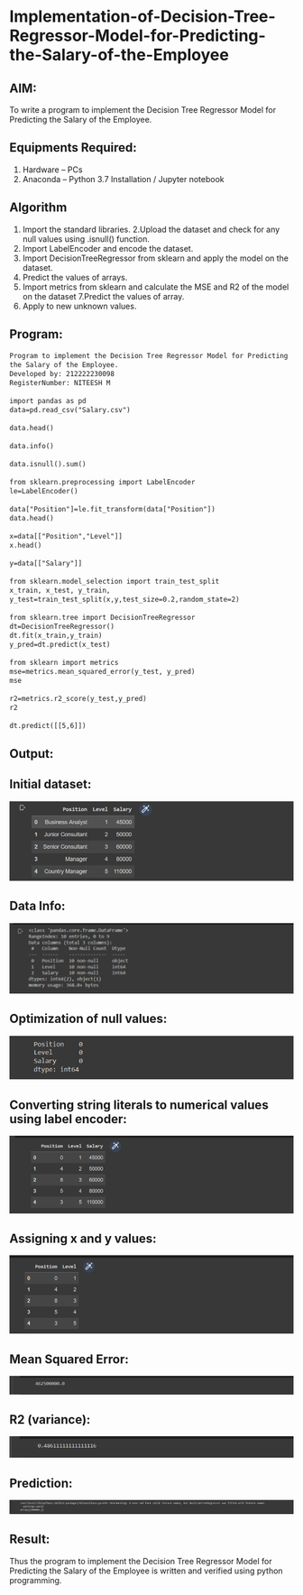# Implementation-of-Decision-Tree-Regressor-Model-for-Predicting-the-Salary-of-the-Employee

## AIM:
To write a program to implement the Decision Tree Regressor Model for Predicting the Salary of the Employee.

## Equipments Required:
1. Hardware – PCs
2. Anaconda – Python 3.7 Installation / Jupyter notebook

## Algorithm
1. Import the standard libraries.
2.Upload the dataset and check for any null values using .isnull() function. 
3. Import LabelEncoder and encode the dataset.
4. Import DecisionTreeRegressor from sklearn and apply the model on the dataset.
5. Predict the values of arrays.
6. Import metrics from sklearn and calculate the MSE and R2 of the model on the dataset
7.Predict the values of array.
8. Apply to new unknown values.

## Program:
```
Program to implement the Decision Tree Regressor Model for Predicting the Salary of the Employee.
Developed by: 212222230098
RegisterNumber: NITEESH M

import pandas as pd
data=pd.read_csv("Salary.csv")

data.head()

data.info()

data.isnull().sum()

from sklearn.preprocessing import LabelEncoder
le=LabelEncoder()

data["Position"]=le.fit_transform(data["Position"])
data.head()

x=data[["Position","Level"]]
x.head()

y=data[["Salary"]]

from sklearn.model_selection import train_test_split
x_train, x_test, y_train, y_test=train_test_split(x,y,test_size=0.2,random_state=2)

from sklearn.tree import DecisionTreeRegressor
dt=DecisionTreeRegressor()
dt.fit(x_train,y_train)
y_pred=dt.predict(x_test)

from sklearn import metrics
mse=metrics.mean_squared_error(y_test, y_pred)
mse

r2=metrics.r2_score(y_test,y_pred)
r2

dt.predict([[5,6]])

```

## Output:
## Initial dataset:
![image](out1.png)

## Data Info:
![image](out2.png)

## Optimization of null values:
![image](out3.png)

## Converting string literals to numerical values using label encoder:
![image](out4.png)

## Assigning x and y values:
![image](out5.png)

## Mean Squared Error:
![image](out6.png)

## R2 (variance):
![image](out7.png)

## Prediction:
![image](out8.png)

## Result:
Thus the program to implement the Decision Tree Regressor Model for Predicting the Salary of the Employee is written and verified using python programming.
